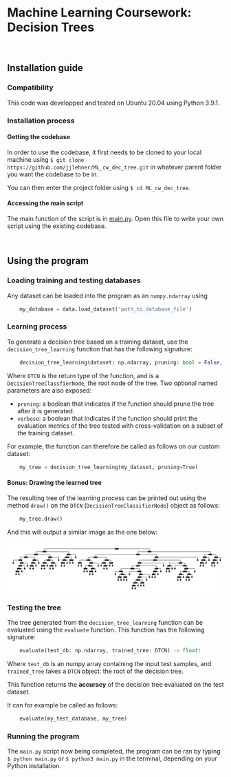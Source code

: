 # Machine Learning Coursework: Decision Trees

<br />

## Installation guide

### Compatibility

This code was developped and tested on Ubuntu 20.04 using Python 3.9.1.

### Installation process

#### Getting the codebase

In order to use the codebase, it first needs to be cloned to your local machine using `$ git clone https://github.com/jjlehner/ML_cw_dec_tree.git` in whatever parent folder you want the codebase to be in.

You can then enter the project folder using `$ cd ML_cw_dec_tree`.

#### Accessing the main script

The main function of the script is in [main.py](/source/main.py). Open this file to write your own script using the existing codebase.

<br />

## Using the program

### Loading training and testing databases

Any dataset can be loaded into the program as an `numpy.ndarray` using 

```python
    my_database = data.load_dataset('path_to_database_file')
```

### Learning process

To generate a decision tree based on a training dataset, use the `decision_tree_learning` function that has the following signature:

```python
    decision_tree_learning(dataset: np.ndarray, pruning: bool = False, verbose: bool = False) -> DTCN
```
Where `DTCN` is the return type of the function, and is a `DecisionTreeClassfierNode`, the root node of the tree. Two optional named parameters are also exposed:

- `pruning`: a boolean that indicates if the function should prune the tree after it is generated.
- `verbose`: a boolean that indicates if the function should print the evaluation metrics of the tree tested with cross-validation on a subset of the training dataset.

For example, the function can therefore be called as follows on our custom dataset:

```python
    my_tree = decision_tree_learning(my_dataset, pruning=True)
```

#### Bonus: Drawing the learned tree

The resulting tree of the learning process can be printed out using the method `draw()` on the `DTCN` (`DecisionTreeClassifierNode`) object as follows:

```python
    my_tree.draw()
```

And this will output a similar image as the one below:

<p align="center">
    <img src="documentation/images/clean-tree.png" alt="Hot plate">
</p>

### Testing the tree

The tree generated from the `decision_tree_learning` function can be evaluated using the `evaluate` function. This function has the following signature:

```python
    evaluate(test_db: np.ndarray, trained_tree: DTCN) -> float:
```

Where `test_db` is an numpy array containing the input test samples, and `trained_tree` takes a `DTCN` object: the root of the decision tree.

This function returns the **accuracy** of the decision tree evaluated on the test dataset.

It can for example be called as follows:

```python
    evaluate(my_test_database, my_tree)
```

### Running the program

The `main.py` script now being completed, the program can be ran by typing `$ python main.py` or `$ python3 main.py` in the terminal, depending on your Python installation.